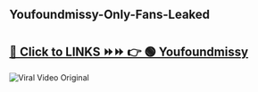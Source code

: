 
 ## Youfoundmissy-Only-Fans-Leaked

# <h2><a href="https://clipsfans.com/Youfoundmissy&ref=git">🔗 Click to LINKS ⏩⏩ 👉 🟢 Youfoundmissy </a></h2>

<a href="https://clipsfans.com/Youfoundmissy&ref=git" rel="nofollow" data-target="animated-image.originalLink"><img src="https://i.ibb.co.com/xMMVF88/686577567.gif" alt="Viral Video Original" style="max-width: 100%; display: inline-block;" data-target="animated-image.originalImage"></a>
